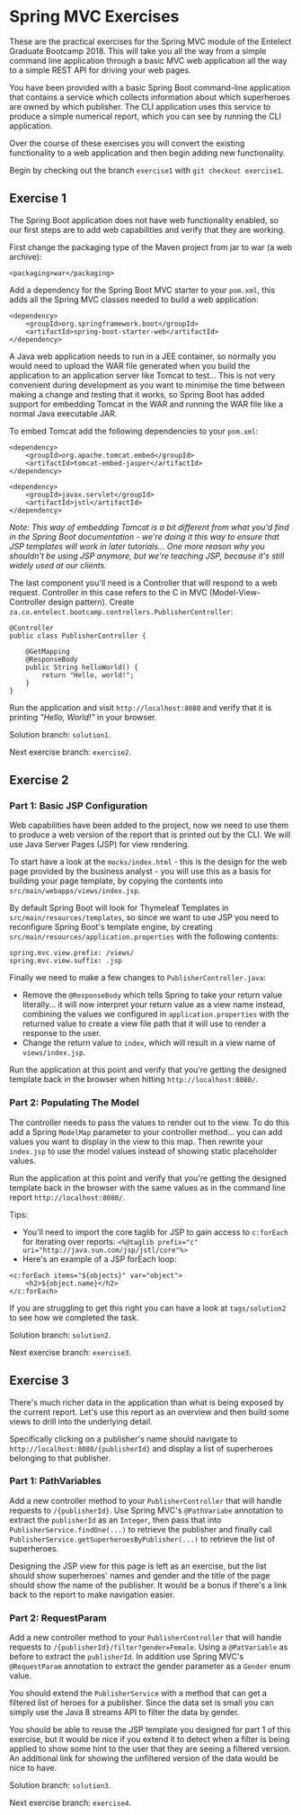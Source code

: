 # Spring MVC Exercises

These are the practical exercises for the Spring MVC module of the Entelect Graduate
Bootcamp 2018. This will take you all the way from a simple command line application
through a basic MVC web application all the way to a simple REST API for driving
your web pages.

You have been provided with a basic Spring Boot command-line application that
contains a service which collects information about which superheroes are owned
by which publisher. The CLI application uses this service to produce a simple
numerical report, which you can see by running the CLI application.

Over the course of these exercises you will convert the existing functionality
to a web application and then begin adding new functionality.

Begin by checking out the branch `exercise1` with `git checkout exercise1`.

## Exercise 1

The Spring Boot application does not have web functionality enabled, so our
first steps are to add web capabilities and verify that they are working.

First change the packaging type of the Maven project from jar to war (a
web archive):

```
<packaging>war</packaging>
```

Add a dependency for the Spring Boot MVC starter to your `pom.xml`, this adds
all the Spring MVC classes needed to build a web application:

```
<dependency>
    <groupId>org.springframework.boot</groupId>
    <artifactId>spring-boot-starter-web</artifactId>
</dependency>
```

A Java web application needs to run in a JEE container, so normally you would
need to upload the WAR file generated when you build the application to an
application server like Tomcat to test... This is not very convenient during
development as you want to minimise the time between making a change and
testing that it works, so Spring Boot has added support for embedding 
Tomcat in the WAR and running the WAR file like a normal Java executable JAR.

To embed Tomcat add the following dependencies to your `pom.xml`:

```
<dependency>
    <groupId>org.apache.tomcat.embed</groupId>
    <artifactId>tomcat-embed-jasper</artifactId>
</dependency>

<dependency>
    <groupId>javax.servlet</groupId>
    <artifactId>jstl</artifactId>
</dependency>
```

_Note: This way of embedding Tomcat is a bit different from what you'd find in
the Spring Boot documentation - we're doing it this way to ensure that JSP
templates will work in later tutorials... One more reason why you shouldn't be
using JSP anymore, but we're teaching JSP, because it's still widely used at
our clients._

The last component you'll need is a Controller that will respond to a web
request. Controller in this case refers to the C in MVC (Model-View-
Controller design pattern). Create
`za.co.entelect.bootcamp.controllers.PublisherController`:

```
@Controller
public class PublisherController {

    @GetMapping
    @ResponseBody
    public String helloWorld() {
        return "Hello, world!";
    }
}
```

Run the application and visit `http://localhost:8080` and verify that it is
printing _"Hello, World!"_ in your browser.

Solution branch: `solution1`.

Next exercise branch: `exercise2`.

## Exercise 2

### Part 1: Basic JSP Configuration

Web capabilities have been added to the project, now we need to use them to
produce a web version of the report that is printed out by the CLI. We will
use Java Server Pages (JSP) for view rendering.

To start have a look at the `mocks/index.html` - this is the design for the
web page provided by the business analyst - you will use this as a basis for
building your page template, by copying the contents into
`src/main/webapps/views/index.jsp`.

By default Spring Boot will look for Thymeleaf Templates in
`src/main/resources/templates`, so since we want to use JSP you need to
reconfigure Spring Boot's template engine, by creating
`src/main/resources/application.properties` with the following contents:

```
spring.mvc.view.prefix: /views/
spring.mvc.view.suffix: .jsp
```

Finally we need to make a few changes to `PublisherController.java`:

* Remove the `@ResponseBody` which tells Spring to take your return value
literally... it will now interpret your return value as a view name instead,
combining the values we configured in `application.properties` with the
returned value to create a view file path that it will use to render a
response to the user.
* Change the return value to `index`, which will result in a view name of
`views/index.jsp`.

Run the application at this point and verify that you're getting the designed
template back in the browser when hitting `http://localhost:8080/`.

### Part 2: Populating The Model

The controller needs to pass the values to render out to the view. To do this
add a Spring `ModelMap` parameter to your controller method... you can add values
you want to display in the view to this map. Then rewrite your `index.jsp` to use
the model values instead of showing static placeholder values.

Run the application at this point and verify that you're getting the designed
template back in the browser with the same values as in the command line report
`http://localhost:8080/`.

Tips:
 * You'll need to import the core taglib for JSP to gain access to `c:forEach`
   for iterating over reports: `<%@taglib prefix="c" uri="http://java.sun.com/jsp/jstl/core"%>`
 * Here's an example of a JSP forEach loop:
```
<c:forEach items="${objects}" var="object">
    <h2>${object.name}</h2>
</c:forEach>
```

If you are struggling to get this right you can have a look at `tags/solution2`
to see how we completed the task.

Solution branch: `solution2`.

Next exercise branch: `exercise3`.

## Exercise 3

There's much richer data in the application than what is being exposed by the
current report. Let's use this report as an overview and then build some views
to drill into the underlying detail.

Specifically clicking on a publisher's name should navigate to
`http://localhost:8080/{publisherId}` and display a list of superheroes
belonging to that publisher.

### Part 1: PathVariables

Add a new controller method to your `PublisherController` that will handle
requests to `/{publisherId}`. Use Spring MVC's `@PathVariabe` annotation to
extract the `publisherId` as an `Integer`, then pass that into
`PublisherService.findOne(...)` to retrieve the publisher and finally
call `PublisherService.getSuperheroesByPublisher(...)` to retrieve the list
of superheroes.

Designing the JSP view for this page is left as an exercise, but the list
should show superheroes' names and gender and the title of the page should
show the name of the publisher. It would be a bonus if there's a link back
to the report to make navigation easier.

### Part 2: RequestParam

Add a new controller method to your `PublisherController` that will handle
requests to `/{publisherId}/filter?gender=Female`. Using a `@PatVariable`
as before to extract the `publisherId`. In addition use Spring MVC's
`@RequestParam` annotation to extract the gender parameter as a `Gender`
enum value.

You should extend the `PublisherService` with a method that can get a
filtered list of heroes for a publisher. Since the data set is small you
can simply use the Java 8 streams API to filter the data by gender.

You should be able to reuse the JSP template you designed for part 1 of
this exercise, but it would be nice if you extend it to detect when a
filter is being applied to show some hint to the user that they are
seeing a filtered version. An additional link for showing the unfiltered
version of the data would be nice to have.
 
Solution branch: `solution3`.
 
Next exercise branch: `exercise4`.